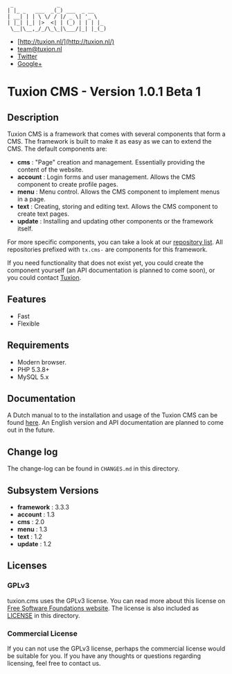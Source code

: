 ```
 _              _               
| |_ _   ___  _(_) ___  _ __    
| __| | | \ \/ / |/ _ \| '_ \   
| |_| |_| |>  <| | (_) | | | |_ 
 \__|\__,_/_/\_\_|\___/|_| |_(_) 
```

* [http://tuxion.nl/](http://tuxion.nl/)
* [team@tuxion.nl](mailto:team@tuxion.nl)
* [Twitter](http://twitter.com/Tuxion)
* [Google+](http://tuxion.nl/+)

# Tuxion CMS - Version 1.0.1 Beta 1

## Description

Tuxion CMS is a framework that comes with several components that form a CMS. The
framework is built to make it as easy as we can to extend the CMS. The default components
are:

* __cms__     : "Page" creation and management. Essentially providing the content of the website.
* __account__ : Login forms and user management. Allows the CMS component to create profile pages.
* __menu__    : Menu control. Allows the CMS component to implement menus in a page.
* __text__    : Creating, storing and editing text. Allows the CMS component to create text pages.
* __update__  : Installing and updating other components or the framework itself.

For more specific components, you can take a look at our
[repository list](https://github.com/Tuxion). All repositories prefixed with `tx.cms-` are
components for this framework.

If you need functionality that does not exist yet, you could create the component yourself
(an API documentation is planned to come soon), or you could contact
[Tuxion](http://web.tuxion.nl/).

## Features
 
* Fast
* Flexible

## Requirements

* Modern browser.
* PHP 5.3.8+
* MySQL 5.x

## Documentation

A Dutch manual to to the installation and usage of the Tuxion CMS can be found
[here](http://handleiding.tuxion.nl/). An English version and API documentation are
planned to come out in the future.

## Change log

The change-log can be found in `CHANGES.md` in this directory.

## Subsystem Versions

* __framework__ : 3.3.3
* __account__   : 1.3
* __cms__       : 2.0
* __menu__      : 1.3
* __text__      : 1.2
* __update__    : 1.2

## Licenses

### GPLv3

tuxion.cms uses the GPLv3 license. You can read more about this license on [Free Software
Foundations website](http://www.gnu.org/licenses/gpl-3.0.html). The license is also
included as [LICENSE](https://raw.github.com/Tuxion/tuxion.cms/master/LICENSE) in this
directory.

### Commercial License

If you can not use the GPLv3 license, perhaps the commercial license would be suitable for
you. If you have any thoughts or questions regarding licensing, feel free to contact us.

